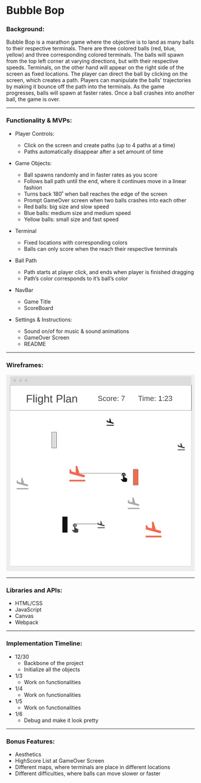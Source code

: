 # **Bubble Bop**

### **Background:**

Bubble Bop is a marathon game where the objective is to land as many balls to their respective terminals. There are three colored balls (red, blue, yellow) and three corresponding colored terminals. 
The balls will spawn from the top left corner at varying directions, but with their respective speeds. Terminals, on the other hand will appear on the right side of the screen as fixed locations.
The player can direct the ball by clicking on the screen, which creates a path. Players can manipulate the balls' trajectories by making it bounce off the path into the terminals. As the game progresses, balls will spawn at faster rates. Once a ball crashes into another ball, the game is over.
____________________________________________________________________________

### **Functionality & MVPs:**

- Player Controls: 
    - Click on the screen and create paths (up to 4 paths at a time)
    - Paths automatically disappear after a set amount of time

- Game Objects:
    - Ball spawns randomly and in faster rates as you score
    - Follows ball path until the end, where it continues move in a linear fashion
    - Turns back 180˚ when ball reaches the edge of the screen
    - Prompt GameOver screen when two balls crashes into each other
    - Red balls: big size and slow speed
    - Blue balls: medium size and medium speed
    - Yellow balls: small size and fast speed

- Terminal
    - Fixed locations with corresponding colors
    - Balls can only score when the reach their respective terminals

- Ball Path
    - Path starts at player click, and ends when player is finished dragging
    - Path’s color corresponds to it’s ball’s color

- NavBar
    - Game Title
    - ScoreBoard

- Settings & Instructions:
    - Sound on/of for music & sound animations
    - GameOver Screen
    - README
____________________________________________________________________________

### **Wireframes:**

![wireframes](wireframes.png)
____________________________________________________________________________

### **Libraries and APIs:**

- HTML/CSS
- JavaScript
- Canvas
- Webpack

____________________________________________________________________________

### **Implementation Timeline:** 

- 12/30
    - Backbone of the project
    - Initialize all the objects
- 1/3
    - Work on functionalities
- 1/4
    - Work on functionalities
- 1/5
    - Work on functionalities
- 1/6
    - Debug and make it look pretty

____________________________________________________________________________

### **Bonus Features:**

- Aesthetics
- HighScore List at GameOver Screen
- Different maps, where terminals are place in different locations
- Different difficulties, where balls can move slower or faster